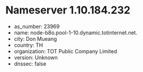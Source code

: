 # Nameserver 1.10.184.232

* as_number: 23969
* name: node-b8o.pool-1-10.dynamic.totinternet.net.
* city: Don Mueang
* country: TH
* organization: TOT Public Company Limited
* version: Unknown
* dnssec: false
